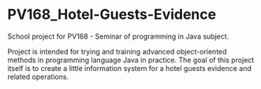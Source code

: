 # PV168_Hotel-Guests-Evidence

School project for PV168 - Seminar of programming in Java subject.

Project is intended for trying and training advanced object-oriented methods in programming language Java in practice.
The goal of this project itself is to create a little information system for a hotel guests evidence and related operations.
